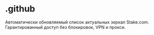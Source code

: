 # .github
Автоматически обновляемый список актуальных зеркал Stake.com. Гарантированный доступ без блокировок, VPN и прокси.
